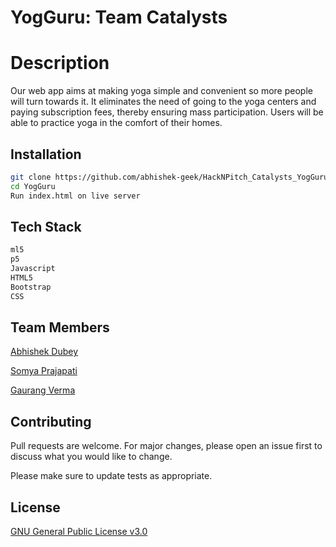 # YogGuru: Team Catalysts

# Description

Our web app aims at making yoga simple and convenient so more people will turn towards it. It
eliminates the need of going to the yoga centers and paying subscription fees, thereby ensuring mass participation. Users will be able to practice yoga in the comfort of their homes.

## Installation

```bash
git clone https://github.com/abhishek-geek/HackNPitch_Catalysts_YogGuru.git
cd YogGuru
Run index.html on live server
```

## Tech Stack

```bash
ml5
p5
Javascript
HTML5
Bootstrap
CSS
```

## Team Members

[Abhishek Dubey](https://github.com/abhishek-geek)

[Somya Prajapati](https://github.com/somya51p)

[Gaurang Verma](https://github.com/gaurangvr16)

## Contributing
Pull requests are welcome. For major changes, please open an issue first to discuss what you would like to change.

Please make sure to update tests as appropriate.

## License
[GNU General Public License v3.0](https://github.com/abhishek-geek/HackNPitch_Catalysts_YogGuru/blob/main/LICENSE)
